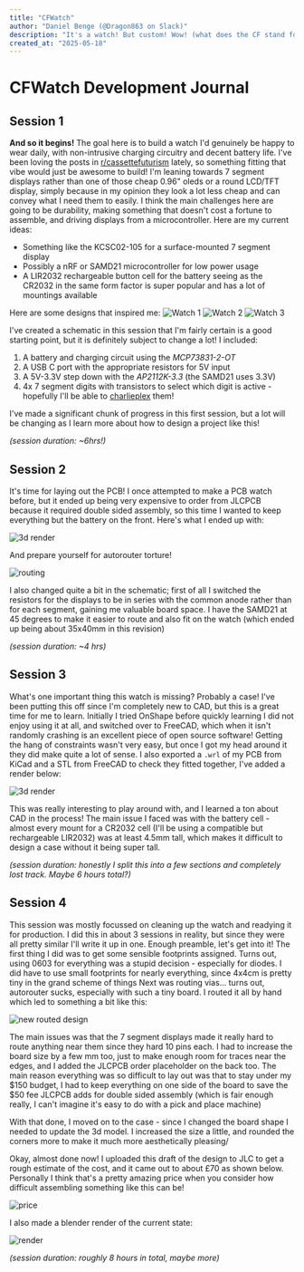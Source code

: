 ```yaml
---
title: "CFWatch"
author: "Daniel Benge (@Dragon863 on Slack)"
description: "It's a watch! But custom! Wow! (what does the CF stand for? I completely forgot, I made the title before going to sleep...)"
created_at: "2025-05-18"
---
```


# CFWatch Development Journal

## Session 1

**And so it begins!** The goal here is to build a watch I'd genuinely be happy to wear daily, with non-intrusive charging circuitry and decent battery life. I've been loving the posts in [r/cassettefuturism](https://reddit.com/r/cassettefuturism/top/?sort=top&t=all) lately, so something fitting that vibe would just be awesome to build! I'm leaning towards 7 segment displays rather than one of those cheap 0.96" oleds or a round LCD/TFT display, simply because in my opinion they look a lot less cheap and can convey what I need them to easily. I think the main challenges here are going to be durability, making something that doesn't cost a fortune to assemble, and driving displays from a microcontroller. Here are my current ideas:
- Something like the KCSC02-105 for a surface-mounted 7 segment display
- Possibly a nRF or SAMD21 microcontroller for low power usage
- A LIR2032 rechargeable button cell for the battery seeing as the CR2032 in the same form factor is super popular and has a lot of mountings available

Here are some designs that inspired me:
![Watch 1](_images/watch1.png)
![Watch 2](_images/watch2.png)
![Watch 3](_images/watch3.png)

I've created a schematic in this session that I'm fairly certain is a good starting point, but it is definitely subject to change a lot! I included:
1. A battery and charging circuit using the *MCP73831-2-OT*
2. A USB C port with the appropriate resistors for 5V input
3. A 5V-3.3V step down with the *AP2112K-3.3* (the SAMD21 uses 3.3V)
4. 4x 7 segment digits with transistors to select which digit is active - hopefully I'll be able to [charlieplex](https://en.wikipedia.org/wiki/Charlieplexing) them!

I've made a significant chunk of progress in this first session, but a lot will be changing as I learn more about how to design a project like this!

*(session duration: ~6hrs!)*

## Session 2

It's time for laying out the PCB! I once attempted to make a PCB watch before, but it ended up being very expensive to order from JLCPCB because it required double sided assembly, so this time I wanted to keep everything but the battery on the front. Here's what I ended up with:

![3d render](_images/3d.png)

And prepare yourself for autorouter torture!

![routing](_images/routed.png)

I also changed quite a bit in the schematic; first of all I switched the resistors for the displays to be in series with the common anode rather than for each segment, gaining me valuable board space. I have the SAMD21 at 45 degrees to make it easier to route and also fit on the watch (which ended up being about 35x40mm in this revision)

*(session duration: ~4 hrs)*

## Session 3

What's one important thing this watch is missing? Probably a case! I've been putting this off since I'm completely new to CAD, but this is a great time for me to learn. Initially I tried OnShape before quickly learning I did not enjoy using it at all, and switched over to FreeCAD, which when it isn't randomly crashing is an excellent piece of open source software! Getting the hang of constraints wasn't very easy, but once I got my head around it they did make quite a lot of sense. I also exported a `.wrl` of my PCB from KiCad and a STL from FreeCAD to check they fitted together, I've added a render below:

![3d render](_images/render.png)

This was really interesting to play around with, and I learned a ton about CAD in the process! The main issue I faced was with the battery cell - almost every mount for a CR2032 cell (I'll be using a compatible but rechargeable LIR2032) was at least 4.5mm tall, which makes it difficult to design a case without it being super tall.

*(session duration: honestly I split this into a few sections and completely lost track. Maybe 6 hours total?)*

## Session 4

This session was mostly focussed on cleaning up the watch and readying it for production. I did this in about 3 sessions in reality, but since they were all pretty similar I'll write it up in one. Enough preamble, let's get into it!
The first thing I did was to get some sensible footprints assigned. Turns out, using 0603 for everything was a stupid decision - especially for diodes. I did have to use small footprints for nearly everything, since 4x4cm is pretty tiny in the grand scheme of things
Next was routing vias... turns out, autorouter sucks, especially with such a tiny board. I routed it all by hand which led to something a bit like this:

![new routed design](_images/newly-routed.png)

The main issues was that the 7 segment displays made it really hard to route anything near them since they hard 10 pins each. I had to increase the board size by a few mm too, just to make enough room for traces near the edges, and I added the JLCPCB order placeholder on the back too. The main reason everything was so difficult to lay out was that to stay under my $150 budget, I had to keep everything on one side of the board to save the $50 fee JLCPCB adds for double sided assembly (which is fair enough really, I can't imagine it's easy to do with a pick and place machine)

With that done, I moved on to the case - since I changed the board shape I needed to update the 3d model. I increased the size a little, and rounded the corners more to make it much more aesthetically pleasing/

Okay, almost done now! I uploaded this draft of the design to JLC to get a rough estimate of the cost, and it came out to about £70 as shown below. Personally I think that's a pretty amazing price when you consider how difficult assembling something like this can be!

![price](_images/price.png)

I also made a blender render of the current state:

![render](_images/newrender.png)


*(session duration: roughly 8 hours in total, maybe more)*